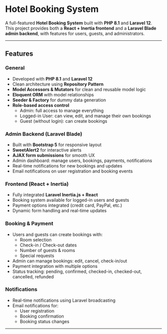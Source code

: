 # Hotel Booking System

A full-featured **Hotel Booking System** built with **PHP 8.1** and **Laravel 12**. This project provides both a **React + Inertia frontend** and a **Laravel Blade admin backend**, with features for users, guests, and administrators.  

---

## Features

### General
- Developed with **PHP 8.1** and **Laravel 12**
- Clean architecture using **Repository Pattern**
- **Model Accessors & Mutators** for clean and reusable model logic
- **Eloquent ORM** with model relationships
- **Seeder & Factory** for dummy data generation
- **Role-based access control**
  - Admin: full access to manage everything
  - Logged-in User: can view, edit, and manage their own bookings
  - Guest (without login): can create bookings

### Admin Backend (Laravel Blade)
- Built with **Bootstrap 5** for responsive layout
- **SweetAlert2** for interactive alerts
- **AJAX form submissions** for smooth UX
- Admin dashboard: manage users, bookings, payments, notifications
- Real-time notifications for new bookings and updates
- Email notifications on user registration and booking events

### Frontend (React + Inertia)
- Fully integrated **Laravel Inertia.js + React**
- Booking system available for logged-in users and guests
- Payment options integrated (credit card, PayPal, etc.)
- Dynamic form handling and real-time updates

### Booking & Payment
- Users and guests can create bookings with:
  - Room selection
  - Check-in / Check-out dates
  - Number of guests & rooms
  - Special requests
- Admin can manage bookings: edit, cancel, check-in/out
- Payment integration with multiple options
- Status tracking: pending, confirmed, checked-in, checked-out, cancelled, refunded

### Notifications
- Real-time notifications using Laravel broadcasting
- Email notifications for:
  - User registration
  - Booking confirmation
  - Booking status changes

---


